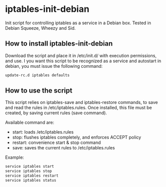 iptables-init-debian
====================

Init script for controlling iptables as a service in a Debian box.
Tested in Debian Squeeze, Wheezy and Sid.

## How to install iptables-init-debian
Download the script and place it in /etc/init.d/ with execution permissions, and use.
I you want this script to be recognized as a service and autostart in debian, you must issue the following command:

```bash
update-rc.d iptables defaults
```

## How to use the script
This script relies on iptables-save and iptables-restore commands, to save and read the rules in /etc/iptables.rules.
Once installed, this file must be created, by saving current rules (save command).

Available command are:

* start: loads /etc/iptables.rules
* stop: flushes iptables completely, and enforces ACCEPT policy
* restart: convenience start & stop command
* save: saves the current rules to /etc/iptables.rules

Example:

```bash
service iptables start
service iptables stop
service iptables restart
service iptables status
```

